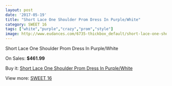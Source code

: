 ```yaml
---
layout: post
date: '2017-05-19'
title: "Short Lace One Shoulder Prom Dress In Purple/White"
category: SWEET 16
tags: ["white","purple","crazy","prom","style"]
image: http://www.eudances.com/6735-thickbox_default/short-lace-one-shoulder-prom-dress-in-purple-white.jpg
---
```

Short Lace One Shoulder Prom Dress In Purple/White

On Sales: **$461.99**
<a href="https://www.eudances.com/en/sweet-16/2487-short-lace-one-shoulder-prom-dress-in-purple-white.html"><amp-img layout="responsive" width="600" height="600" src="//www.eudances.com/6735-thickbox_default/short-lace-one-shoulder-prom-dress-in-purple-white.jpg" alt="Short Lace One Shoulder Prom Dress In Purple/White 0" /></a>

Buy it: [Short Lace One Shoulder Prom Dress In Purple/White](https://www.eudances.com/en/sweet-16/2487-short-lace-one-shoulder-prom-dress-in-purple-white.html "Short Lace One Shoulder Prom Dress In Purple/White")

View more: [SWEET 16](https://www.eudances.com/en/18-sweet-16 "SWEET 16")